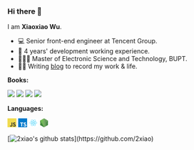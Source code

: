 ### Hi there 👋

I am **Xiaoxiao Wu**.

* 💻   Senior front-end engineer at Tencent Group.
* 📆   4 years' development working experience.
* 👩🏻‍🎓   Master of Electronic Science and Technology, BUPT.
* ✍🏻   Writing [blog](https://2xiao.github.io) to record my work & life.

**Books:**  

<code>[<img height="200" src="https://2xiao.github.io/assets/image/leetcode-js-logo.png">](https://2xiao.github.io/leetcode-js/)</code>
<code>[<img height="200" src="https://2xiao.github.io/assets/image/react-logo.png">](https://2xiao.github.io/my-react/)</code>
<code>[<img height="200" src="https://2xiao.github.io/assets/image/vue-logo.png">](https://2xiao.github.io/my-vue/)</code>
<code>[<img height="200" src="https://2xiao.github.io/assets/image/system-logo.png">](https://2xiao.github.io/system-design/)</code>

**Languages:**  

<code><img height="20" src="https://raw.githubusercontent.com/github/explore/80688e429a7d4ef2fca1e82350fe8e3517d3494d/topics/javascript/javascript.png"></code>
<code><img height="20" src="https://raw.githubusercontent.com/github/explore/80688e429a7d4ef2fca1e82350fe8e3517d3494d/topics/typescript/typescript.png"></code>
<code><img height="20" src="https://raw.githubusercontent.com/github/explore/80688e429a7d4ef2fca1e82350fe8e3517d3494d/topics/react/react.png"></code>
<code><img height="20" src="https://raw.githubusercontent.com/github/explore/80688e429a7d4ef2fca1e82350fe8e3517d3494d/topics/nodejs/nodejs.png"></code>

[![2xiao's github stats](https://github-readme-stats.vercel.app/api?username=2xiao&show_icons=true&bg_color=320,323031,84a59d&icon_color=b0c4b1&title_color=eec170&text_color=a2a392&include_all_commits=true")](https://github.com/2xiao)


